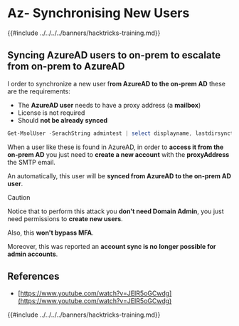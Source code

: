 # Az- Synchronising New Users

{{#include ../../../../banners/hacktricks-training.md}}

## Syncing AzureAD users to on-prem to escalate from on-prem to AzureAD

I order to synchronize a new user f**rom AzureAD to the on-prem AD** these are the requirements:

- The **AzureAD user** needs to have a proxy address (a **mailbox**)
- License is not required
- Should **not be already synced**

```powershell
Get-MsolUser -SerachString admintest | select displayname, lastdirsynctime, proxyaddresses, lastpasswordchangetimestamp | fl
```

When a user like these is found in AzureAD, in order to **access it from the on-prem AD** you just need to **create a new account** with the **proxyAddress** the SMTP email.

An automatically, this user will be **synced from AzureAD to the on-prem AD user**.

> [!CAUTION]
> Notice that to perform this attack you **don't need Domain Admin**, you just need permissions to **create new users**.
>
> Also, this **won't bypass MFA**.
>
> Moreover, this was reported an **account sync is no longer possible for admin accounts**.

## References

- [https://www.youtube.com/watch?v=JEIR5oGCwdg](https://www.youtube.com/watch?v=JEIR5oGCwdg)

{{#include ../../../../banners/hacktricks-training.md}}



